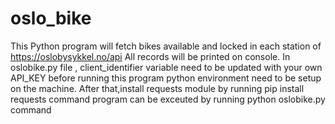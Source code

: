 # oslo_bike
This Python program will fetch bikes available and locked in each station of https://oslobysykkel.no/api
All records will be printed on console.
In oslobike.py file , client_identifier variable need to be updated with your own API_KEY before running this program
python environment need to be setup on the machine.
After that,install requests module by running pip install requests command
program can be exceuted by running python oslobike.py command
